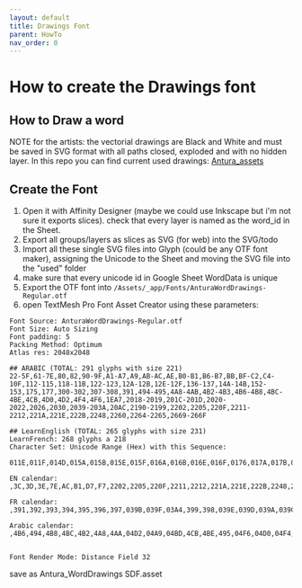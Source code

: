```yaml
---
layout: default
title: Drawings Font
parent: HowTo
nav_order: 0
---
```

# How to create the Drawings font

## How to Draw a word
NOTE for the artists:
the vectorial drawings are Black and White and must be saved in SVG format with all paths closed, exploded and with no hidden layer.
In this repo you can find current used drawings: [Antura_assets](https://github.com/vgwb/Antura_assets/tree/master/Drawings/Words/used)

## Create the Font

1. Open it with Affinity Designer (maybe we could use Inkscape but i'm not sure it exports slices). check that every layer is named as the word_id in the Sheet.
2. Export all groups/layers as slices as SVG (for web) into the SVG/todo
3. Import all these single SVG files into Glyph (could be any OTF font maker), assigning the Unicode to the Sheet and moving the SVG file into the "used" folder
4. make sure that every unicode id in Google Sheet WordData is unique
5. Export the OTF font into `/Assets/_app/Fonts/AnturaWordDrawings-Regular.otf`
6. open TextMesh Pro Font Asset Creator using these parameters:

```text
Font Source: AnturaWordDrawings-Regular.otf
Font Size: Auto Sizing
Font padding: 5
Packing Method: Optimum
Atlas res: 2048x2048

## ARABIC (TOTAL: 291 glyphs with size 221)
22-5F,61-7E,80,82,90-9F,A1-A7,A9,AB-AC,AE,B0-B1,B6-B7,BB,BF-C2,C4-10F,112-115,118-11B,122-123,12A-12B,12E-12F,136-137,14A-14B,152-153,175,177,300-302,307-308,391,494-495,4A8-4AB,4B2-4B3,4B6-4B8,4BC-4BE,4CB,4D0,4D2,4F4,4F6,1EA7,2018-2019,201C-201D,2020-2022,2026,2030,2039-203A,20AC,2190-2199,2202,2205,220F,2211-2212,221A,221E,222B,2248,2260,2264-2265,2669-266F

## LearnEnglish (TOTAL: 265 glyphs with size 231)
LearnFrench: 268 glyphs a 218
Character Set: Unicode Range (Hex) with this Sequence:

011E,011F,014D,015A,015B,015E,015F,016A,016B,016E,016F,0176,017A,017B,017C,017D,017E,021A,021B,04F7,100,103,104,10D,10E,10F,112,113,116,118,119,11A,120,121,122,123,126,127,12A,12B,12E,12F,130,131,136,137,139,13A,13B,13C,13D,13E,141,142,143,144,145,146,147,148,14A,14C,150,151,152,153,154,155,156,157,158,159,160,161,162,163,164,165,166,167,170,171,172,173,174,177,178,179,1E80,1E81,1E82,1E83,1E84,1E85,1EA4,1EA5,1EA6,1EA7,1EAA,1EF2,1EF3,2019,2022,2026,2030,2044,218,219,2191,2192,2196,2197,2198,22,2202,2205,220F,2211,2212,221A,221E,222B,2248,2260,2264,26,2669,266A,266B,266C,266D,266E,266F,2A,2F,30,31,33,34,35,36,39,3A,3C,3D,3E,3F,42,43,44,45,46,47,49,4A,4B,4D,4E,50,51,52,53,54,56,58,59,5A,5B,5D,61,62,63,64,65,68,6B,6C,6E,6F,70,71,73,75,77,79,7A,7B,7E,98,A1,A2,A3,A5,A7,AB,AC,B1,BF,C0,C2,C4,C5,C6,C7,C8,C9,CA,CB,CC,CE,CF,D0,D1,D2,D3,D4,D5,D6,D7,D8,D9,DB,DD,DE,DF,E2,E4,E5,E7,E8,E9,EA,EB,ED,EE,EF,F0,F1,F3,F4,F5,F7,F8,FB,FD,FE

EN calendar: ,3C,3D,3E,7E,AC,B1,D7,F7,2202,2205,220F,2211,2212,221A,221E,222B,2248,2260,2264

FR calendar: ,391,392,393,394,395,396,397,039B,039F,03A4,399,398,039E,039D,039A,039C,03A3,03A1,03A0

Arabic calendar: ,4B6,494,4B8,4BC,4B2,4A8,4AA,04D2,04A9,04BD,4CB,4BE,495,04F6,04D0,04F4,04B7,04B3,04AB


Font Render Mode: Distance Field 32
```

save as Antura_WordDrawings SDF.asset

